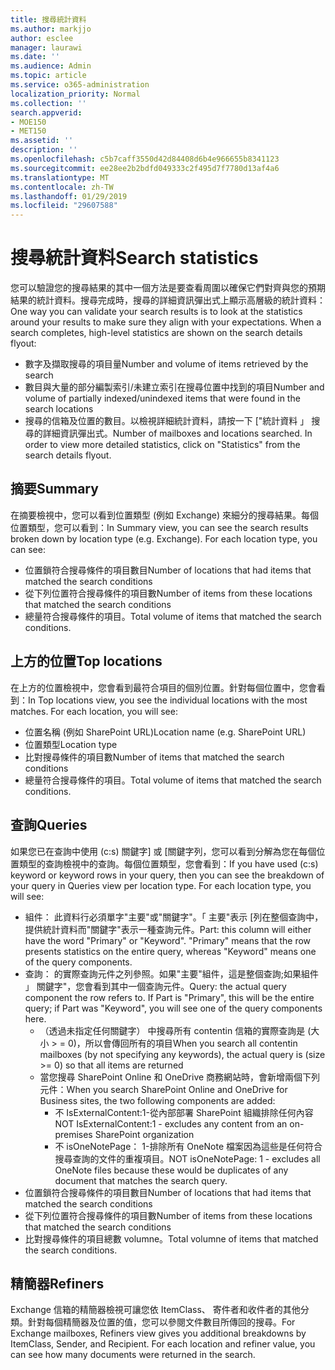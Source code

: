 ```yaml
---
title: 搜尋統計資料
ms.author: markjjo
author: esclee
manager: laurawi
ms.date: ''
ms.audience: Admin
ms.topic: article
ms.service: o365-administration
localization_priority: Normal
ms.collection: ''
search.appverid:
- MOE150
- MET150
ms.assetid: ''
description: ''
ms.openlocfilehash: c5b7caff3550d42d84408d6b4e966655b8341123
ms.sourcegitcommit: ee28ee2b2bdfd049333c2f495d7f7780d13af4a6
ms.translationtype: MT
ms.contentlocale: zh-TW
ms.lasthandoff: 01/29/2019
ms.locfileid: "29607588"
---
```

# <a name="search-statistics"></a><span data-ttu-id="99603-102">搜尋統計資料</span><span class="sxs-lookup"><span data-stu-id="99603-102">Search statistics</span></span>
<span data-ttu-id="99603-p101">您可以驗證您的搜尋結果的其中一個方法是要查看周圍以確保它們對齊與您的預期結果的統計資料。搜尋完成時，搜尋的詳細資訊彈出式上顯示高層級的統計資料：</span><span class="sxs-lookup"><span data-stu-id="99603-p101">One way you can validate your search results is to look at the statistics around your results to make sure they align with your expectations. When a search completes, high-level statistics are shown on the search details flyout:</span></span>
- <span data-ttu-id="99603-105">數字及擷取搜尋的項目量</span><span class="sxs-lookup"><span data-stu-id="99603-105">Number and volume of items retrieved by the search</span></span>
- <span data-ttu-id="99603-106">數目與大量的部分編製索引/未建立索引在搜尋位置中找到的項目</span><span class="sxs-lookup"><span data-stu-id="99603-106">Number and volume of partially indexed/unindexed items that were found in the search locations</span></span>
- <span data-ttu-id="99603-p102">搜尋的信箱及位置的數目。以檢視詳細統計資料，請按一下 ["統計資料 」 搜尋的詳細資訊彈出式。</span><span class="sxs-lookup"><span data-stu-id="99603-p102">Number of mailboxes and locations searched. In order to view more detailed statistics, click on "Statistics" from the search details flyout.</span></span>

## <a name="summary"></a><span data-ttu-id="99603-109">摘要</span><span class="sxs-lookup"><span data-stu-id="99603-109">Summary</span></span>
<span data-ttu-id="99603-p103">在摘要檢視中，您可以看到位置類型 (例如 Exchange) 來細分的搜尋結果。每個位置類型，您可以看到：</span><span class="sxs-lookup"><span data-stu-id="99603-p103">In Summary view, you can see the search results broken down by location type (e.g. Exchange). For each location type, you can see:</span></span>
- <span data-ttu-id="99603-112">位置鎖符合搜尋條件的項目數目</span><span class="sxs-lookup"><span data-stu-id="99603-112">Number of locations that had items that matched the search conditions</span></span>
- <span data-ttu-id="99603-113">從下列位置符合搜尋條件的項目數</span><span class="sxs-lookup"><span data-stu-id="99603-113">Number of items from these locations that matched the search conditions</span></span>
- <span data-ttu-id="99603-114">總量符合搜尋條件的項目。</span><span class="sxs-lookup"><span data-stu-id="99603-114">Total volume of items that matched the search conditions.</span></span>

## <a name="top-locations"></a><span data-ttu-id="99603-115">上方的位置</span><span class="sxs-lookup"><span data-stu-id="99603-115">Top locations</span></span>
<span data-ttu-id="99603-p104">在上方的位置檢視中，您會看到最符合項目的個別位置。針對每個位置中，您會看到：</span><span class="sxs-lookup"><span data-stu-id="99603-p104">In Top locations view, you see the individual locations with the most matches. For each location, you will see:</span></span>
- <span data-ttu-id="99603-118">位置名稱 (例如 SharePoint URL)</span><span class="sxs-lookup"><span data-stu-id="99603-118">Location name (e.g. SharePoint URL)</span></span>
- <span data-ttu-id="99603-119">位置類型</span><span class="sxs-lookup"><span data-stu-id="99603-119">Location type</span></span>
- <span data-ttu-id="99603-120">比對搜尋條件的項目數</span><span class="sxs-lookup"><span data-stu-id="99603-120">Number of items that matched the search conditions</span></span>
- <span data-ttu-id="99603-121">總量符合搜尋條件的項目。</span><span class="sxs-lookup"><span data-stu-id="99603-121">Total volume of items that matched the search conditions.</span></span>

## <a name="queries"></a><span data-ttu-id="99603-122">查詢</span><span class="sxs-lookup"><span data-stu-id="99603-122">Queries</span></span>
<span data-ttu-id="99603-p105">如果您已在查詢中使用 (c:s) 關鍵字] 或 [關鍵字列，您可以看到分解為您在每個位置類型的查詢檢視中的查詢。每個位置類型，您會看到：</span><span class="sxs-lookup"><span data-stu-id="99603-p105">If you have used (c:s) keyword or keyword rows in your query, then you can see the breakdown of your query in Queries view per location type. For each location type, you will see:</span></span>
- <span data-ttu-id="99603-p106">組件： 此資料行必須單字"主要"或"關鍵字"。「 主要"表示 [列在整個查詢中，提供統計資料而"關鍵字"表示一種查詢元件。</span><span class="sxs-lookup"><span data-stu-id="99603-p106">Part: this column will either have the word "Primary" or "Keyword". "Primary" means that the row presents statistics on the entire query, whereas "Keyword" means one of the query components.</span></span>
- <span data-ttu-id="99603-p107">查詢： 的實際查詢元件之列參照。如果"主要"組件，這是整個查詢;如果組件 」 關鍵字"，您會看到其中一個查詢元件。</span><span class="sxs-lookup"><span data-stu-id="99603-p107">Query: the actual query component the row refers to. If Part is "Primary", this will be the entire query; if Part was "Keyword", you will see one of the query components here.</span></span>
  - <span data-ttu-id="99603-129">（透過未指定任何關鍵字） 中搜尋所有 contentin 信箱的實際查詢是 (大小 > = 0)，所以會傳回所有的項目</span><span class="sxs-lookup"><span data-stu-id="99603-129">When you search all contentin mailboxes (by not specifying any keywords), the actual query is (size >= 0) so that all items are returned</span></span>
  - <span data-ttu-id="99603-130">當您搜尋 SharePoint Online 和 OneDrive 商務網站時，會新增兩個下列元件：</span><span class="sxs-lookup"><span data-stu-id="99603-130">When you search SharePoint Online and OneDrive for Business sites, the two following components are added:</span></span>
    - <span data-ttu-id="99603-131">不 IsExternalContent:1-從內部部署 SharePoint 組織排除任何內容</span><span class="sxs-lookup"><span data-stu-id="99603-131">NOT IsExternalContent:1 - excludes any content from an on-premises SharePoint organization</span></span>
    - <span data-ttu-id="99603-132">不 isOneNotePage： 1-排除所有 OneNote 檔案因為這些是任何符合搜尋查詢的文件的重複項目。</span><span class="sxs-lookup"><span data-stu-id="99603-132">NOT isOneNotePage: 1 - excludes all OneNote files because these would be duplicates of any document that matches the search query.</span></span>
- <span data-ttu-id="99603-133">位置鎖符合搜尋條件的項目數目</span><span class="sxs-lookup"><span data-stu-id="99603-133">Number of locations that had items that matched the search conditions</span></span>
- <span data-ttu-id="99603-134">從下列位置符合搜尋條件的項目數</span><span class="sxs-lookup"><span data-stu-id="99603-134">Number of items from these locations that matched the search conditions</span></span>
- <span data-ttu-id="99603-135">比對搜尋條件的項目總數 volumne。</span><span class="sxs-lookup"><span data-stu-id="99603-135">Total volumne of items that matched the search conditions.</span></span>

## <a name="refiners"></a><span data-ttu-id="99603-136">精簡器</span><span class="sxs-lookup"><span data-stu-id="99603-136">Refiners</span></span>
<span data-ttu-id="99603-p108">Exchange 信箱的精簡器檢視可讓您依 ItemClass、 寄件者和收件者的其他分類。針對每個精簡器及位置的值，您可以參閱文件數目所傳回的搜尋。</span><span class="sxs-lookup"><span data-stu-id="99603-p108">For Exchange mailboxes, Refiners view gives you additional breakdowns by ItemClass, Sender, and Recipient. For each location and refiner value, you can see how many documents were returned in the search.</span></span>